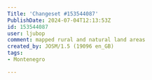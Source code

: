 ```yaml
---
Title: 'Changeset #153544087'
PublishDate: 2024-07-04T12:13:53Z
id: 153544087
user: ljubop
comment: mapped rural and natural land areas
created_by: JOSM/1.5 (19096 en_GB)
tags:
- Montenegro

---
```

